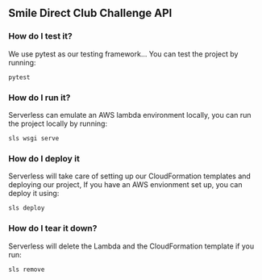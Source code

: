 ## Smile Direct Club Challenge API

### How do I test it?
We use pytest as our testing framework... You can test the project by running:

`pytest`

### How do I run it?
Serverless can emulate an AWS lambda environment locally, you can run the project locally by running:

`sls wsgi serve`

### How do I deploy it
Serverless will take care of setting up our CloudFormation templates and deploying our project, If you have an AWS envionment set up, you can deploy it using:

`sls deploy`

### How do I tear it down?
Serverless will delete the Lambda and the CloudFormation template if you run:

`sls remove`